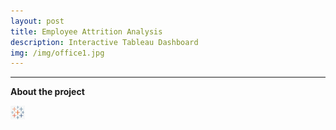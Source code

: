 ```yaml
---
layout: post
title: Employee Attrition Analysis
description: Interactive Tableau Dashboard
img: /img/office1.jpg
---
```


---

**About the project**

![](/img/tableau_icon.png)
